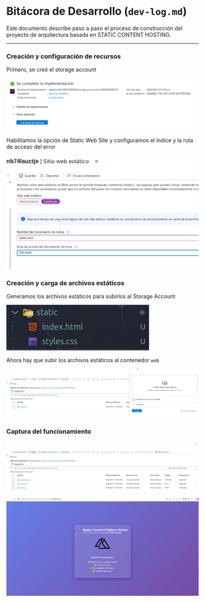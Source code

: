 # Bitácora de Desarrollo (`dev-log.md`)

Este documento describe paso a paso el proceso de construcción del proyecto de arquitectura basada en STATIC CONTENT HOSTING.

---

### Creación y configuración de recursos

Primero, se creó el storage account

![](./images/storageImpl.png)

Habilitamos la opción de Static Web Site y configuramos el índice y la ruta de acceso del error

![](./images/staticWebSiteConf.png)

### Creación y carga de archivos estáticos

Generamos los archivos estáticos para subirlos al Storage Account

![](./images/staticContent.png)

Ahora hay que subir los archivos estáticos al contenedor `web`

![](./images/loadData.png)

### Captura del funcionamiento

![](./images/loadedData.png)

![](./images/working.png)
